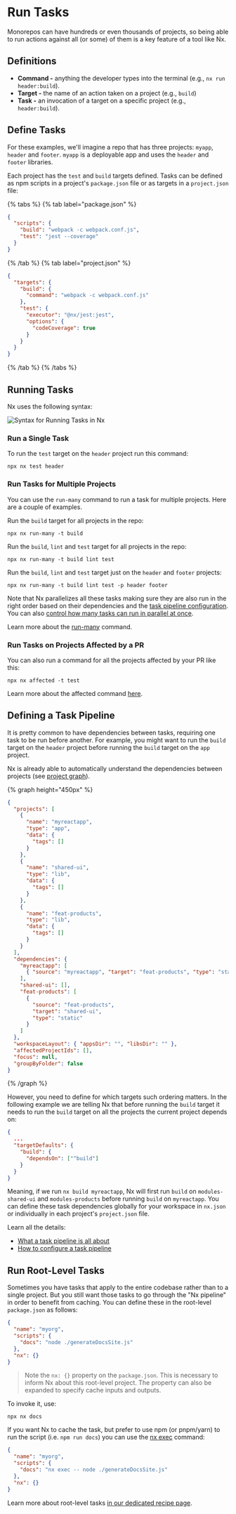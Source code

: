 # Run Tasks

Monorepos can have hundreds or even thousands of projects, so being able to run actions against all (or some) of them is a key feature of a tool like Nx.

## Definitions

- **Command -** anything the developer types into the terminal (e.g., `nx run header:build`).
- **Target -** the name of an action taken on a project (e.g., `build`)
- **Task -** an invocation of a target on a specific project (e.g., `header:build`).

## Define Tasks

For these examples, we'll imagine a repo that has three projects: `myapp`, `header` and `footer`. `myapp` is a deployable app and uses the `header` and `footer` libraries.

Each project has the `test` and `build` targets defined. Tasks can be defined as npm scripts in a project's `package.json` file or as targets in a `project.json` file:

{% tabs %}
{% tab label="package.json" %}

```json {% fileName="package.json" %}
{
  "scripts": {
    "build": "webpack -c webpack.conf.js",
    "test": "jest --coverage"
  }
}
```

{% /tab %}
{% tab label="project.json" %}

```json {% fileName="project.json" %}
{
  "targets": {
    "build": {
      "command": "webpack -c webpack.conf.js"
    },
    "test": {
      "executor": "@nx/jest:jest",
      "options": {
        "codeCoverage": true
      }
    }
  }
}
```

{% /tab %}
{% /tabs %}

## Running Tasks

Nx uses the following syntax:

![Syntax for Running Tasks in Nx](/shared/images/run-target-syntax.svg)

### Run a Single Task

To run the `test` target on the `header` project run this command:

```shell
npx nx test header
```

### Run Tasks for Multiple Projects

You can use the `run-many` command to run a task for multiple projects. Here are a couple of examples.

Run the `build` target for all projects in the repo:

```shell
npx nx run-many -t build
```

Run the `build`, `lint` and `test` target for all projects in the repo:

```shell
npx nx run-many -t build lint test
```

Run the `build`, `lint` and `test` target just on the `header` and `footer` projects:

```shell
npx nx run-many -t build lint test -p header footer
```

Note that Nx parallelizes all these tasks making sure they are also run in the right order based on their dependencies and the [task pipeline configuration](/concepts/task-pipeline-configuration). You can also [control how many tasks can run in parallel at once](/recipes/running-tasks/run-tasks-in-parallel).

Learn more about the [run-many](/nx-api/nx/documents/run-many) command.

### Run Tasks on Projects Affected by a PR

You can also run a command for all the projects affected by your PR like this:

```shell
npx nx affected -t test
```

Learn more about the affected command [here](/concepts/affected).

## Defining a Task Pipeline

It is pretty common to have dependencies between tasks, requiring one task to be run before another. For example, you might want to run the `build` target on the `header` project before running the `build` target on the `app` project.

Nx is already able to automatically understand the dependencies between projects (see [project graph](/core-features/explore-graph)).

{% graph height="450px" %}

```json
{
  "projects": [
    {
      "name": "myreactapp",
      "type": "app",
      "data": {
        "tags": []
      }
    },
    {
      "name": "shared-ui",
      "type": "lib",
      "data": {
        "tags": []
      }
    },
    {
      "name": "feat-products",
      "type": "lib",
      "data": {
        "tags": []
      }
    }
  ],
  "dependencies": {
    "myreactapp": [
      { "source": "myreactapp", "target": "feat-products", "type": "static" }
    ],
    "shared-ui": [],
    "feat-products": [
      {
        "source": "feat-products",
        "target": "shared-ui",
        "type": "static"
      }
    ]
  },
  "workspaceLayout": { "appsDir": "", "libsDir": "" },
  "affectedProjectIds": [],
  "focus": null,
  "groupByFolder": false
}
```

{% /graph %}

However, you need to define for which targets such ordering matters. In the following example we are telling Nx that before running the `build` target it needs to run the `build` target on all the projects the current project depends on:

```json {% fileName="nx.json" %}
{
  ...
  "targetDefaults": {
    "build": {
      "dependsOn": ["^build"]
    }
  }
}
```

Meaning, if we run `nx build myreactapp`, Nx will first run `build` on `modules-shared-ui` and `modules-products` before running `build` on `myreactapp`. You can define these task dependencies globally for your workspace in `nx.json` or individually in each project's `project.json` file.

Learn all the details:

- [What a task pipeline is all about](/concepts/task-pipeline-configuration)
- [How to configure a task pipeline](/recipes/running-tasks/defining-task-pipeline)

## Run Root-Level Tasks

Sometimes you have tasks that apply to the entire codebase rather than to a single project. But you still want those tasks to go through the "Nx pipeline" in order to benefit from caching. You can define these in the root-level `package.json` as follows:

```json {% fileName="package.json" %}
{
  "name": "myorg",
  "scripts": {
    "docs": "node ./generateDocsSite.js"
  },
  "nx": {}
}
```

> Note the `nx: {}` property on the `package.json`. This is necessary to inform Nx about this root-level project. The property can also be expanded to specify cache inputs and outputs.

To invoke it, use:

```shell
npx nx docs
```

If you want Nx to cache the task, but prefer to use npm (or pnpm/yarn) to run the script (i.e. `npm run docs`) you can use the [nx exec](/nx-api/nx/documents/exec) command:

```json {% fileName="package.json" %}
{
  "name": "myorg",
  "scripts": {
    "docs": "nx exec -- node ./generateDocsSite.js"
  },
  "nx": {}
}
```

Learn more about root-level tasks [in our dedicated recipe page](/recipes/running-tasks/root-level-scripts).
